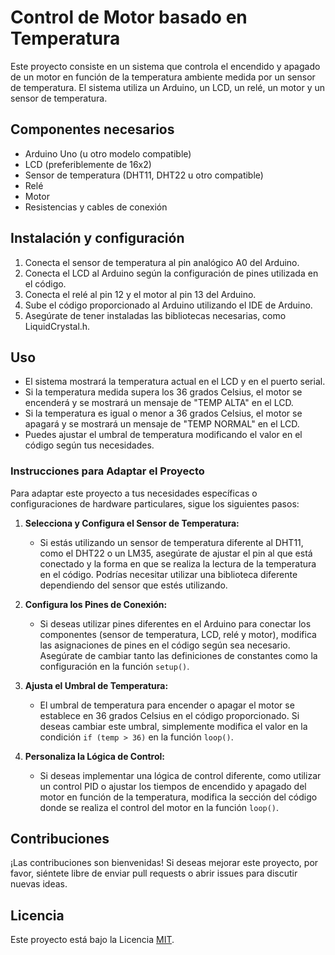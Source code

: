 # Control de Motor basado en Temperatura

Este proyecto consiste en un sistema que controla el encendido y apagado de un motor en función de la temperatura ambiente medida por un sensor de temperatura. El sistema utiliza un Arduino, un LCD, un relé, un motor y un sensor de temperatura.

## Componentes necesarios

- Arduino Uno (u otro modelo compatible)
- LCD (preferiblemente de 16x2)
- Sensor de temperatura (DHT11, DHT22 u otro compatible)
- Relé
- Motor
- Resistencias y cables de conexión

## Instalación y configuración

1. Conecta el sensor de temperatura al pin analógico A0 del Arduino.
2. Conecta el LCD al Arduino según la configuración de pines utilizada en el código.
3. Conecta el relé al pin 12 y el motor al pin 13 del Arduino.
4. Sube el código proporcionado al Arduino utilizando el IDE de Arduino.
5. Asegúrate de tener instaladas las bibliotecas necesarias, como LiquidCrystal.h.

## Uso

- El sistema mostrará la temperatura actual en el LCD y en el puerto serial.
- Si la temperatura medida supera los 36 grados Celsius, el motor se encenderá y se mostrará un mensaje de "TEMP ALTA" en el LCD.
- Si la temperatura es igual o menor a 36 grados Celsius, el motor se apagará y se mostrará un mensaje de "TEMP NORMAL" en el LCD.
- Puedes ajustar el umbral de temperatura modificando el valor en el código según tus necesidades.

### Instrucciones para Adaptar el Proyecto

Para adaptar este proyecto a tus necesidades específicas o configuraciones de hardware particulares, sigue los siguientes pasos:

1. **Selecciona y Configura el Sensor de Temperatura:**
   - Si estás utilizando un sensor de temperatura diferente al DHT11, como el DHT22 o un LM35, asegúrate de ajustar el pin al que está conectado y la forma en que se realiza la lectura de la temperatura en el código. Podrías necesitar utilizar una biblioteca diferente dependiendo del sensor que estés utilizando.

2. **Configura los Pines de Conexión:**
   - Si deseas utilizar pines diferentes en el Arduino para conectar los componentes (sensor de temperatura, LCD, relé y motor), modifica las asignaciones de pines en el código según sea necesario. Asegúrate de cambiar tanto las definiciones de constantes como la configuración en la función `setup()`.

3. **Ajusta el Umbral de Temperatura:**
   - El umbral de temperatura para encender o apagar el motor se establece en 36 grados Celsius en el código proporcionado. Si deseas cambiar este umbral, simplemente modifica el valor en la condición `if (temp > 36)` en la función `loop()`.

4. **Personaliza la Lógica de Control:**
   - Si deseas implementar una lógica de control diferente, como utilizar un control PID o ajustar los tiempos de encendido y apagado del motor en función de la temperatura, modifica la sección del código donde se realiza el control del motor en la función `loop()`.


## Contribuciones

¡Las contribuciones son bienvenidas! Si deseas mejorar este proyecto, por favor, siéntete libre de enviar pull requests o abrir issues para discutir nuevas ideas.

## Licencia

Este proyecto está bajo la Licencia [MIT](LICENSE).
